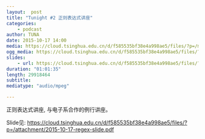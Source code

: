 ```yaml
---
layout:  post
title: "Tunight #2 正则表达式讲座"
categories:
    - podcast
author: TUNA
date: 2015-10-17 14:00
media: https://cloud.tsinghua.edu.cn/d/f585535bf38e4a998ae5/files/?p=/m4a/2015-10-17-regex.m4a&dl=1
ogg_media: https://cloud.tsinghua.edu.cn/d/f585535bf38e4a998ae5/files/?p=/ogg/2015-10-17-regex.ogg&dl=1
slides: 
    - url: https://cloud.tsinghua.edu.cn/d/f585535bf38e4a998ae5/files/?p=/attachment/2015-10-17-regex-slide.pdf&dl=1
duration: "01:01:35"
length: 29918464
subtitle: 
mediatype: "audio/mpeg"

---
```



正则表达式讲座, 与电子系合作的例行讲座。

Slide见: <https://cloud.tsinghua.edu.cn/d/f585535bf38e4a998ae5/files/?p=/attachment/2015-10-17-regex-slide.pdf>


